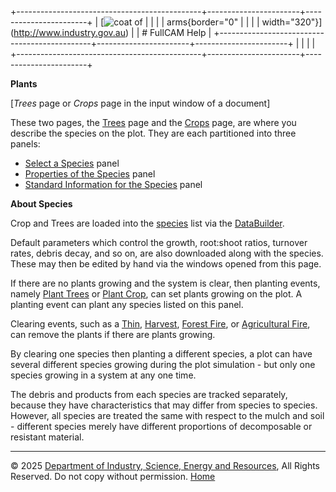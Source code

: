 +----------------------------------------------+-----------------------+-----------------------+
| [![coat of                                   |                       | [](index.htm)         |
| arms](imgs/DISER-inline_Mono.png){border="0" |                       |                       |
| width="320"}](http://www.industry.gov.au)    |                       | # FullCAM Help        |
+----------------------------------------------+-----------------------+-----------------------+
|                                              |                       |                       |
+----------------------------------------------+-----------------------+-----------------------+

**Plants**

\[*Trees* page or *Crops* page in the input window of a document\]

These two pages, the [Trees](215_Trees.htm) page and the
[Crops](216_Crops.htm) page, are where you describe the species on the
plot. They are each partitioned into three panels:

- [Select a Species](56_Select%20a%20Species.htm) panel
- [Properties of the Species](145_Properties%20of%20the%20Species.htm)
  panel
- [Standard Information for the
  Species](146_Standard%20Information%20for%20the%20Species.htm) panel

**About Species**

Crop and Trees are loaded into the
[species](56_Select%20a%20Species.htm) list via the
[DataBuilder](132_Data%20Builder.htm).

Default parameters which control the growth, root:shoot ratios, turnover
rates, debris decay, and so on, are also downloaded along with the
species. These may then be edited by hand via the windows opened from
this page.

If there are no plants growing and the system is clear, then planting
events, namely [Plant Trees](158_Plant%20Trees.htm) or [Plant
Crop](161_Plant%20Crop.htm), can set plants growing on the plot. A
planting event can plant any species listed on this panel.

Clearing events, such as a [Thin](140_Thin.htm),
[Harvest](153_Harvest.htm), [Forest Fire](144_Forest%20Fire.htm), or
[Agricultural Fire](149_Agricultural%20Fire.htm), can remove the plants
if there are plants growing.

By clearing one species then planting a different species, a plot can
have several different species growing during the plot simulation - but
only one species growing in a system at any one time.

The debris and products from each species are tracked separately,
because they have characteristics that may differ from species to
species. However, all species are treated the same with respect to the
mulch and soil - different species merely have different proportions of
decomposable or resistant material.

------------------------------------------------------------------------

© 2025 [Department of Industry, Science, Energy and
Resources](http://www.industry.gov.au "Department of Industry, Science, Energy and Resources"),
All Rights Reserved. Do not copy without permission.
[Home](index.htm "help index")
